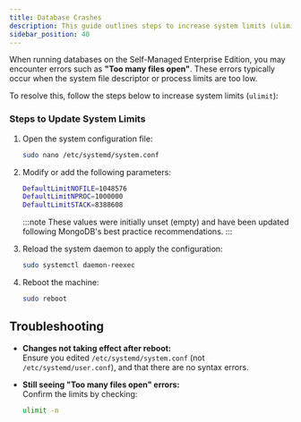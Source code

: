 ```yaml
---
title: Database Crashes
description: This guide outlines steps to increase system limits (ulimit) to improve stability and prevent file or process-related errors in server environments.
sidebar_position: 40
---
```


When running databases on the Self-Managed Enterprise Edition, you may encounter errors such as **"Too many files open"**. These errors typically occur when the system file descriptor or process limits are too low.

To resolve this, follow the steps below to increase system limits (`ulimit`):

### Steps to Update System Limits

1. Open the system configuration file:
   
   ```bash
   sudo nano /etc/systemd/system.conf
   ```

2. Modify or add the following parameters:
   
   ```bash
   DefaultLimitNOFILE=1048576
   DefaultLimitNPROC=1000000
   DefaultLimitSTACK=8388608
   ```

   :::note
    These values were initially unset (empty) and have been updated following MongoDB's best practice recommendations.
   :::

3. Reload the system daemon to apply the configuration:
   
   ```bash
   sudo systemctl daemon-reexec
   ```

4. Reboot the machine:
   
   ```bash
   sudo reboot
   ```

## Troubleshooting

- **Changes not taking effect after reboot:**  
  Ensure you edited `/etc/systemd/system.conf` (not `/etc/systemd/user.conf`), and that there are no syntax errors.

- **Still seeing "Too many files open" errors:**  
  Confirm the limits by checking:

  ```bash
  ulimit -n
  ```

